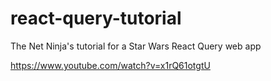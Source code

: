 # react-query-tutorial
The Net Ninja's tutorial for a Star Wars React Query web app

https://www.youtube.com/watch?v=x1rQ61otgtU